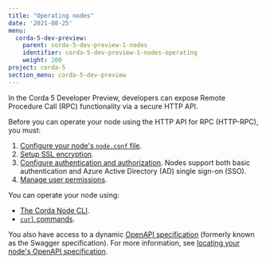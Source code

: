 ```yaml
---
title: "Operating nodes"
date: '2021-08-25'
menu:
  corda-5-dev-preview:
    parent: corda-5-dev-preview-1-nodes
    identifier: corda-5-dev-preview-1-nodes-operating
    weight: 200
project: corda-5
section_menu: corda-5-dev-preview
---
```


In the Corda 5 Developer Preview, developers can expose Remote Procedure Call (RPC)
functionality via a secure HTTP API.

Before you can operate your node using the HTTP API for RPC (HTTP-RPC), you must:
1. [Configure your node's `node.conf` file](configure-nodeconf.md).
2. [Setup SSL encryption](setup-ssl-encryption.md).
3. [Configure authentication and authorization](authentication/authentication.md). Nodes support both basic authentication and Azure Active Directory (AD) single sign-on (SSO).
4. [Manage user permissions](set-permissions.md).

You can operate your node using:
* [The Corda Node CLI](cli-curl/cli-curl.md#use-corda-node-cli-to-interact-with-nodes-via-http-rpc).
* [`curl` commands](cli-curl/cli-curl.md#invoke-http-rpc-using-curl).

You also have access to a dynamic [OpenAPI specification](https://swagger.io/docs/specification/about/)
(formerly known as the Swagger specification). For more information, see
[locating your node's OpenAPI specification](openapi.md).
